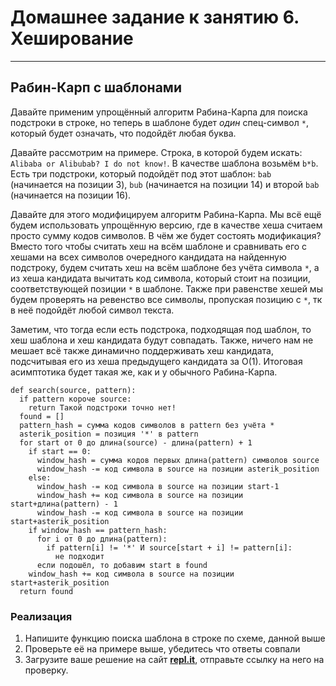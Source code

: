 
# Домашнее задание к занятию 6. Хеширование

------------

## Рабин-Карп с шаблонами

Давайте применим упрощённый алгоритм Рабина-Карпа для поиска подстроки в строке, но теперь в шаблоне будет *один* спец-символ `*`, который будет означать, что подойдёт любая буква.

Давайте рассмотрим на примере. Строка, в которой будем искать:  `Alibaba or Alibubab? I do not know!`. В качестве шаблона возьмём `b*b`. Есть три подстроки, который подойдёт под этот шаблон: `bab` (начинается на позиции 3), `bub` (начинается на позиции 14) и второй `bab` (начинается на позиции 16).

Давайте для этого модифицируем алгоритм Рабина-Карпа. Мы всё ещё будем использовать упрощённую версию, где в качестве хеша считаем просто сумму кодов символов. В чём же будет состоять модификация? Вместо того чтобы считать хеш на всём шаблоне и сравнивать его с хешами на всех символов очередного кандидата на найденную подстроку, будем считать хеш на всём шаблоне без учёта символа `*`, а из хеша кандидата вычитать код символа, который стоит на позиции, соответствующей позиции `*` в шаблоне. Также при равенстве хешей мы будем проверять на ревенство все символы, пропуская позицию с `*`, тк в неё подойдёт любой символ текста.

Заметим, что тогда если есть подстрока, подходящая под шаблон, то хеш шаблона и хеш кандидата будут совпадать. Также, ничего нам не мешает всё также динамично поддерживать хеш кандидата, подсчитывая его из хеша предыдущего кандидата за O(1). Итоговая асимптотика будет такая же, как и у обычного Рабина-Карпа.

```
def search(source, pattern):
  if pattern короче source:
    return Такой подстроки точно нет!
  found = []
  pattern_hash = сумма кодов символов в pattern без учёта *
  asterik_position = позиция '*' в pattern
  for start от 0 до длина(source) - длина(pattern) + 1
    if start == 0:
      window_hash = сумма кодов первых длина(pattern) символов source
      window_hash -= код символа в source на позиции asterik_position
    else:
      window_hash -= код символа в source на позиции start-1
      window_hash += код символа в source на позиции start+длина(pattern) - 1
      window_hash -= код символа в source на позиции start+asterik_position
    if window_hash == pattern_hash:
      for i от 0 до длина(pattern):
        if pattern[i] != '*' И source[start + i] != pattern[i]:
          не подходит
      если подошёл, то добавим start в found
    window_hash += код символа в source на позиции start+asterik_position
  return found
```

### Реализация
1. Напишите функцию поиска шаблона в строке по схеме, данной выше
2. Проверьте её на примере выше, убедитесь что ответы совпали
3. Загрузите ваше решение на сайт **[repl.it](https://repl.it/)**, отправьте ссылку на него на проверку.
